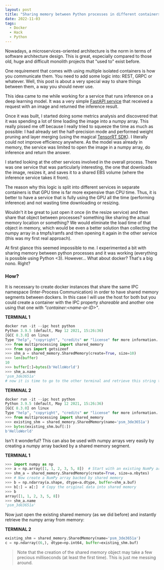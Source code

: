```yaml
---
layout: post
title: "Sharing memory between Python processes in different containers"
date: 2022-11-03 
tags:
  - Docker
  - Hack
  - Python
---
```


Nowadays, a microservices-oriented architecture is the norm in terms of software architecture design. This is great, especially compared to those old, huge and difficult monolith projects that "used to" exist before. 

One requirement that comes with using multiple isolated containers is how you communicate them. You need to add some logic into: REST, GRPC or whatever. Well, this post is about a very special way to share things between them, a way you should never use. 

This idea came to me while working for a service that runs inference on a deep learning model. It was a very simple [FastAPI service](https://fastapi.tiangolo.com/) that received a request with an image and returned the inference result. 

Once it was built, I started doing some metrics analysis and discovered that it was spending a lot of time loading the image into a numpy array. This really pissed me off because I really tried to squeeze the time as much as possible: I had already set the half-precision mode and performed weight pruning and layer merging (using the magical [TensorRT SDK](https://developer.nvidia.com/tensorrt)). I literally could not improve efficiency anywhere. As the model was already in memory, the service was limited to open the image in a numpy array, do inference and return the answer. 

I started looking at the other services involved in the overall process. There was one service that was particularly interesting, the one that downloads the image, resizes it, and saves it to a shared EBS volume (where the inference service takes it from).

The reason why this logic is split into different services in separate containers is that GPU time is far more expensive than CPU time. Thus, it is better to have a service that is fully using the GPU all the time (performing inference) and not wasting time downloading or resizing. 


Wouldn't it be great to just open it once (in the resize service) and then share that object between processes? something like sharing the actual memory location or something? We would eliminate the load time of that object in memory, which would be even a better solution than collecting the numpy array in a tmpfs/ramfs and then opening it again in the other service (this was my first real approach).

At first glance this seemed impossible to me. I experimented a bit with sharing memory between python processes and it was working (everything is possible using Python <3). However... What about docker? That's a big nono. Right?
### How?

It is necessary to create docker instances that share the same IPC namespace (Inter-Process Communication) in order to have shared memory segments between dockers. In this case I will use the host for both but you could create a container with the IPC property <i>shareable</i> and another one using that one with <i>“container:<_name-or-ID_>"</i>. 

**TERMINAL 1**
```python
docker run -it --ipc host python
Python 3.9.5 (default, May 12 2021, 15:26:36)
[GCC 8.3.0] on linux
Type "help", "copyright", "credits" or "license" for more information.
>>> from multiprocessing import shared_memory
>>> from sys import getsizeof
>>> shm_a = shared_memory.SharedMemory(create=True, size=10)
>>> len(buffer)
10
>>> buffer[:]=bytes(b'HelloWorld')
>>> shm_a.name
'psm_3de3651a'
# now it is time to go to the other terminal and retrieve this string that is already in memory 
```

**TERMINAL 2**
```python
docker run -it --ipc host python
Python 3.9.5 (default, May 12 2021, 15:26:36)
[GCC 8.3.0] on linux
Type "help", "copyright", "credits" or "license" for more information.
>>> from multiprocessing import shared_memory
>>> existing_shm = shared_memory.SharedMemory(name='psm_3de3651a')
>>> bytes(existing_shm.buf[:])
b'HelloWorld' 
```

Isn't it wonderful? This can also be used with numpy arrays very easily by creating a numpy array backed by a shared memory segment. 

**TERMINAL 1**
```python
>>> import numpy as np
>>> a = np.array([1, 1, 2, 3, 5, 8])  # Start with an existing NumPy array
>>> shm_a = shared_memory.SharedMemory(create=True, size=a.nbytes)
>>> # Now create a NumPy array backed by shared memory
>>> b = np.ndarray(a.shape, dtype=a.dtype, buffer=shm_a.buf)
>>> b[:] = a[:]  # Copy the original data into shared memory
>>> b
array([1, 1, 2, 3, 5, 8])
>>> shm_a.name
'psm_3de3651a'
```

Now just open the existing shared memory (as we did before) and instantly retrieve the numpy array from memory: 

**TERMINAL 2**
```python
existing_shm = shared_memory.SharedMemory(name='psm_3de3651a')
c = np.ndarray((6,), dtype=np.int64, buffer=existing_shm.buf)
```

> Note that the creation of the shared memory object may take a few precious milliseconds (at least the first time). This is just me messing around. 
